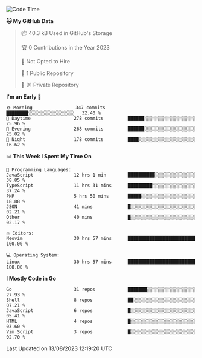 
<!--START_SECTION:waka-->
![Code Time](http://img.shields.io/badge/Code%20Time-3%2C904%20hrs%2017%20mins-blue)

**🐱 My GitHub Data** 

> 📦 40.3 kB Used in GitHub's Storage 
 > 
> 🏆 0 Contributions in the Year 2023
 > 
> 🚫 Not Opted to Hire
 > 
> 📜 1 Public Repository 
 > 
> 🔑 91 Private Repository 
 > 
**I'm an Early 🐤** 

```text
🌞 Morning                347 commits         ████████░░░░░░░░░░░░░░░░░   32.40 % 
🌆 Daytime                278 commits         ██████░░░░░░░░░░░░░░░░░░░   25.96 % 
🌃 Evening                268 commits         ██████░░░░░░░░░░░░░░░░░░░   25.02 % 
🌙 Night                  178 commits         ████░░░░░░░░░░░░░░░░░░░░░   16.62 % 
```


📊 **This Week I Spent My Time On** 

```text
💬 Programming Languages: 
JavaScript               12 hrs 1 min        ██████████░░░░░░░░░░░░░░░   38.85 % 
TypeScript               11 hrs 31 mins      █████████░░░░░░░░░░░░░░░░   37.24 % 
PHP                      5 hrs 50 mins       █████░░░░░░░░░░░░░░░░░░░░   18.88 % 
JSON                     41 mins             █░░░░░░░░░░░░░░░░░░░░░░░░   02.21 % 
Other                    40 mins             █░░░░░░░░░░░░░░░░░░░░░░░░   02.17 % 

🔥 Editors: 
Neovim                   30 hrs 57 mins      █████████████████████████   100.00 % 

💻 Operating System: 
Linux                    30 hrs 57 mins      █████████████████████████   100.00 % 
```

**I Mostly Code in Go** 

```text
Go                       31 repos            ███████░░░░░░░░░░░░░░░░░░   27.93 % 
Shell                    8 repos             ██░░░░░░░░░░░░░░░░░░░░░░░   07.21 % 
JavaScript               6 repos             █░░░░░░░░░░░░░░░░░░░░░░░░   05.41 % 
HTML                     4 repos             █░░░░░░░░░░░░░░░░░░░░░░░░   03.60 % 
Vim Script               3 repos             █░░░░░░░░░░░░░░░░░░░░░░░░   02.70 % 
```




 Last Updated on 13/08/2023 12:19:20 UTC
<!--END_SECTION:waka-->
